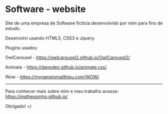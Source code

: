 # Software - website


Site de uma empresa de Software fictícia desenvolvido por mim para fins de estudo.

Desenvolvi usando HTML5, CSS3 e Jquery.


Plugins usados:

  OwlCarousel - https://owlcarousel2.github.io/OwlCarousel2/

  Animate - https://daneden.github.io/animate.css/
  
  Wow - https://mynameismatthieu.com/WOW/

_________________________________________________________________________________________________________________________________________

Para conhecer mais sobre mim e meu trabalho acesse: https://matheusmhq.github.io/

Obrigado! =)
